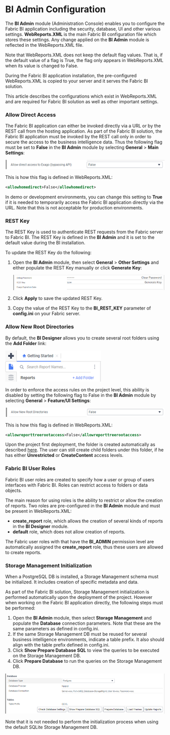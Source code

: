 # BI Admin Configuration

The **BI Admin** module (Administration Console) enables you to configure the Fabric BI application including the security, database, UI and other various settings. **WebReports.XML** is the main Fabric BI configuration file which stores these settings. Any change applied on the **BI Admin** module is reflected in the WebReports.XML file.

Note that WebReports.XML does not keep the default flag values. That is, if the default value of a flag is True, the flag only appears in WebReports.XML when its value is changed to False. 

During the Fabric BI application installation, the pre-configured WebReports.XML is copied to your server and it serves the Fabric BI solution. 

This article describes the configurations which exist in WebReports.XML and are required for Fabric BI solution as well as other important settings.

### Allow Direct Access

The Fabric BI application can either be invoked directly via a URL or by the REST call from the hosting application. As part of the Fabric BI solution, the Fabric BI application must be invoked by the REST call only in order to secure the access to the business intelligence data. Thus the following flag must be set to **False** in the **BI Admin** module by selecting **General** > **Main Settings**:

![image](images/99_allow_dir_access.PNG)

This is how this flag is defined in WebReports.XML:

~~~xml
<allowhomedirect>False</allowhomedirect>
~~~

In demo or development environments, you can change this setting to **True** if it is needed to temporarily access the Fabric BI application directly via the URL. Note that this is not acceptable for production environments. 

### REST Key

The REST Key is used to authenticate REST requests from the Fabric server to Fabric BI. The REST Key is defined in the **BI Admin** and it is set to the default value during the BI installation.

To update the REST Key do the following:

1. Open the **BI Admin** module, then select  **General** > **Other Settings** and either populate the REST Key manually or click **Generate Key**:

   ![key](images/bi_rest_key.PNG)

2. Click **Apply** to save the updated REST Key.

3. Copy the value of the REST Key to the **BI_REST_KEY** parameter of **config.ini** on your Fabric server.

### Allow New Root Directories

By default, the **BI Designer** allows you to create several root folders using the **Add Folder** link:

![image](images/99_add_folder.PNG)

In order to enforce the access rules on the project level, this ability is disabled by setting the following flag to False in the **BI Admin** module by selecting **General** > **Feature/UI Settings**:

![image](images/99_allow_new_root.PNG)

This is how this flag is defined in WebReports.XML:

~~~xml
<allowreporttreerootaccess>False</allowreporttreerootaccess>
~~~

Upon the project first deployment, the <project name> folder is created automatically as described [here](01_Installation.md#Project-Initialization-in-BI). The user can still create child folders under this folder, if he has either **Unrestricted** or **CreateContent** access levels.

### Fabric BI User Roles 

Fabric BI user roles are created to specify how a user or group of users interfaces with Fabric BI. Roles can restrict access to folders or data objects.

The main reason for using roles is the ability to restrict or allow the creation of reports. Two roles are pre-configured in the **BI Admin** module and must be present in WebReports.XML:

* **create_report** role, which allows the creation of several kinds of reports in the **BI Designer** module.
* **default** role, which does not allow creation of reports.

The Fabric user roles with that have the **BI_ADMIN** permission level are automatically assigned the **create_report** role, thus these users are allowed to create reports.

### Storage Management Initialization

When a PostgreSQL DB is installed, a Storage Management schema must be initialized. It includes creation of specific metadata and data. 

As part of the Fabric BI solution, Storage Management initialization is performed automatically upon the deployment of the project. However when working on the Fabric BI application directly, the following steps must be performed:

1. Open the **BI Admin** module, then select **Storage Management** and populate the **Database** connection parameters. Note that these are the same parameters as defined in config.ini.
2. If the same Storage Management DB must be reused for several business intelligence environments, indicate a table prefix. It also should align with the table prefix defined in config.ini.
3. Click **Show Prepare Database SQL** to view the queries to be executed on the Storage Management DB.
4. Click **Prepare Database** to run the queries on the Storage Management DB.

![sm](images/bi_sm_details.PNG)

Note that it is not needed to perform the initialization process when using the default SQLite Storage Management DB.
